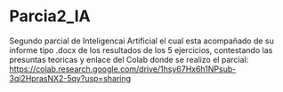 # Parcia2_IA
Segundo parcial de Inteligencai Artificial el cual esta acompañado de su informe tipo .docx de los resultados de los 5 ejercicios, contestando las presuntas teoricas y enlace del Colab donde se realizo el parcial: 
https://colab.research.google.com/drive/1hsy67Hx6h1NPsub-3qi2HprasNX2-5qy?usp=sharing
